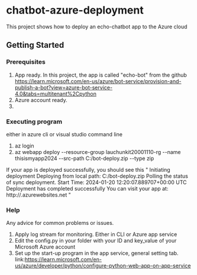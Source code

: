 # chatbot-azure-deployment
This project shows how to deploy an echo-chatbot app to the Azure cloud

## Getting Started

### Prerequisites
1. App ready. In this project, the app is called "echo-bot" from the github https://learn.microsoft.com/en-us/azure/bot-service/provision-and-publish-a-bot?view=azure-bot-service-4.0&tabs=multitenant%2Cpython
2. Azure account ready.
3. 

### Executing program
either in azure cli or visual studio command line
1. az login
2. az webapp deploy --resource-group lauchunkit20001110-rg --name thisismyapp2024 --src-path C:/bot-deploy.zip --type zip

If your app is deployed successfully, you should see this
"
Initiating deployment
Deploying from local path: C:/bot-deploy.zip
Polling the status of sync deployment. Start Time: 2024-01-20 12:20:07.889707+00:00 UTC
Deployment has completed successfully
You can visit your app at: http://<your app name>.azurewebsites.net
"
### Help
Any advice for common problems or issues.
1. Apply log stream for monitoring. Either in CLI or Azure app service
2. Edit the config.py in your folder with your ID and key_value of your Microsoft Azure account
3. Set up the start-up program in the app service, general setting tab. link:https://learn.microsoft.com/en-us/azure/developer/python/configure-python-web-app-on-app-service

